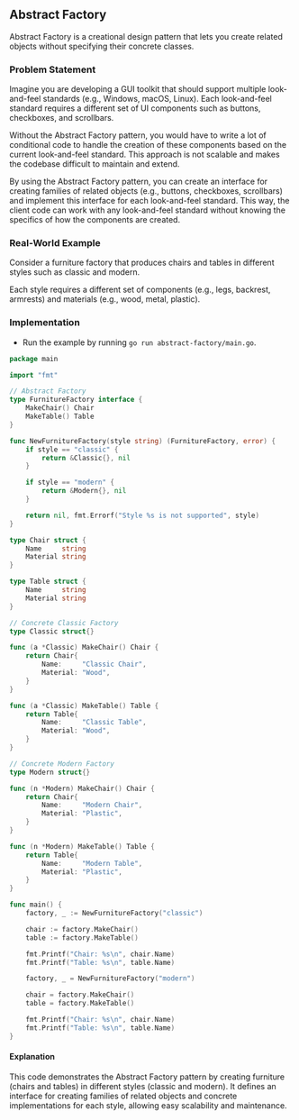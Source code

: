 ## Abstract Factory

Abstract Factory is a creational design pattern that lets you create related objects without specifying their concrete classes.

### Problem Statement

Imagine you are developing a GUI toolkit that should support multiple look-and-feel standards (e.g., Windows, macOS, Linux). Each look-and-feel standard requires a different set of UI components such as buttons, checkboxes, and scrollbars.

Without the Abstract Factory pattern, you would have to write a lot of conditional code to handle the creation of these components based on the current look-and-feel standard. This approach is not scalable and makes the codebase difficult to maintain and extend.

By using the Abstract Factory pattern, you can create an interface for creating families of related objects (e.g., buttons, checkboxes, scrollbars) and implement this interface for each look-and-feel standard. This way, the client code can work with any look-and-feel standard without knowing the specifics of how the components are created.

### Real-World Example

Consider a furniture factory that produces chairs and tables in different styles such as classic and modern.

Each style requires a different set of components (e.g., legs, backrest, armrests) and materials (e.g., wood, metal, plastic).

### Implementation

- Run the example by running `go run abstract-factory/main.go`.

```go
package main

import "fmt"

// Abstract Factory
type FurnitureFactory interface {
	MakeChair() Chair
	MakeTable() Table
}

func NewFurnitureFactory(style string) (FurnitureFactory, error) {
	if style == "classic" {
		return &Classic{}, nil
	}

	if style == "modern" {
		return &Modern{}, nil
	}

	return nil, fmt.Errorf("Style %s is not supported", style)
}

type Chair struct {
	Name     string
	Material string
}

type Table struct {
	Name     string
	Material string
}

// Concrete Classic Factory
type Classic struct{}

func (a *Classic) MakeChair() Chair {
	return Chair{
		Name:     "Classic Chair",
		Material: "Wood",
	}
}

func (a *Classic) MakeTable() Table {
	return Table{
		Name:     "Classic Table",
		Material: "Wood",
	}
}

// Concrete Modern Factory
type Modern struct{}

func (n *Modern) MakeChair() Chair {
	return Chair{
		Name:     "Modern Chair",
		Material: "Plastic",
	}
}

func (n *Modern) MakeTable() Table {
	return Table{
		Name:     "Modern Table",
		Material: "Plastic",
	}
}

func main() {
	factory, _ := NewFurnitureFactory("classic")

	chair := factory.MakeChair()
	table := factory.MakeTable()

	fmt.Printf("Chair: %s\n", chair.Name)
	fmt.Printf("Table: %s\n", table.Name)

	factory, _ = NewFurnitureFactory("modern")

	chair = factory.MakeChair()
	table = factory.MakeTable()

	fmt.Printf("Chair: %s\n", chair.Name)
	fmt.Printf("Table: %s\n", table.Name)
}

```

#### Explanation

This code demonstrates the Abstract Factory pattern by creating furniture (chairs and tables) in different styles (classic and modern). It defines an interface for creating families of related objects and concrete implementations for each style, allowing easy scalability and maintenance.

